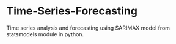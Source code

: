 # Time-Series-Forecasting
Time series analysis and forecasting using SARIMAX model from statsmodels module in python.

